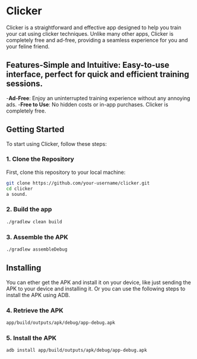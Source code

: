 # **Clicker**

Clicker is a straightforward and effective app designed to help you train your cat using clicker techniques. Unlike many other apps, Clicker is completely free and ad-free, providing a seamless experience for you and your feline friend.

## **Features**-**Simple and Intuitive**: Easy-to-use interface, perfect for quick and efficient training sessions.
-**Ad-Free**: Enjoy an uninterrupted training experience without any annoying ads.
-**Free to Use**: No hidden costs or in-app purchases. Clicker is completely free.

## **Getting Started**

To start using Clicker, follow these steps:

### **1. Clone the Repository**

First, clone this repository to your local machine:

```bash
git clone https://github.com/your-username/clicker.git
cd clicker
a sound.
```

### **2. Build the app**

```bash
./gradlew clean build
```

### **3. Assemble the APK**

```bash
./gradlew assembleDebug
```


## **Installing**

You can ether get the APK and install it on your device, like just sending the APK to your device and installing it.
Or you can use the following steps to install the APK using ADB.

### **4. Retrieve the APK**

```bash
app/build/outputs/apk/debug/app-debug.apk
```

### **5. Install the APK**

```bash
adb install app/build/outputs/apk/debug/app-debug.apk
```
